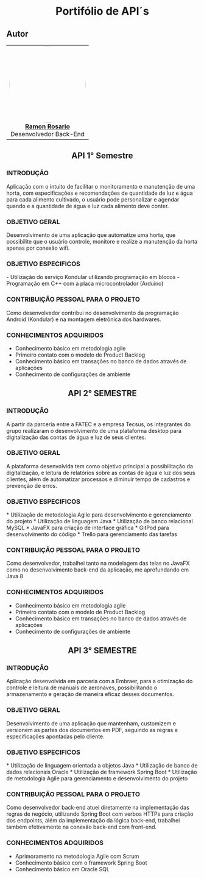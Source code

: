 <h1 align="center">Portifólio de API´s</h1>


  <h2> Autor </h2>
  <table align="center">
   <tr>
    <td align="center"><a href="https://www.linkedin.com/in/rosariorf/"><img style="border-radius: 50%;" src="https://media-exp1.licdn.com/dms/image/C5603AQH3yT2WyYhfTw/profile-displayphoto-shrink_200_200/0/1621870382930?e=1658361600&v=beta&t=EUW9MZlO8DhQ3ZXz4JUeVyAIk7h94f7WPuV6OSqJdQ0" width="200px;" alt=""/><br/><b>Ramon Rosario</b></a>
      <br/>
      Desenvolvedor Back-End 
     </td>
   </tr>
  </table>

<h2 align="center"> API 1° Semestre </h2>
<h3> INTRODUÇÃO </h3>
<p>Aplicação com o intuito de facilitar o monitoramento e manutenção de uma horta, com especificações e recomendações de quantidade de luz e água para cada alimento cultivado, o usuário pode personalizar e agendar quando e a quantidade de água e luz cada alimento deve conter.</p>

<h3> OBJETIVO GERAL </h3>
<p>Desenvolvimento de uma aplicação que automatize uma horta, que possibilite que o usuário controle, monitore e realize a manutenção da horta apenas por conexão wifi.</p>

<h3> OBJETIVO ESPECIFICOS </h3>
- Utilização do serviço Kondular utilizando programação em blocos
- Programação em C++ com a placa microcontrolador (Arduino) 

<h3> CONTRIBUIÇÃO PESSOAL PARA O PROJETO </h3>
<p>Como desenvolvedor contribui no desenvolvimento da programação Android (Kondular) e na montagem eletrônica dos hardwares.</p>

<h3> CONHECIMENTOS ADQUIRIDOS </h3> 
<ul>
  <li>Conhecimento básico em metodologia agile</li>
  <li>Primeiro contato com o modelo de Product Backlog</li> 
  <li>Conhecimento básico em transações no banco de dados através de aplicações</li> 
  <li>Conhecimento de configurações de ambiente</li>
</ul> 


<h2 align="center">API 2° SEMESTRE </h2>
<h3> INTRODUÇÃO </h3>
<p>A partir da parceria entre a FATEC e a empresa Tecsus, os integrantes do grupo realizaram o desenvolvimento de uma plataforma desktop para digitalização das contas de água e luz de seus clientes.</p>


<h3> OBJETIVO GERAL </h3>
<p>A plataforma desenvolvida tem como objetivo principal a possibilitação da digitalização, e leitura de relatórios sobre as contas de água e luz dos seus clientes, além de automatizar processos e diminuir tempo de cadastros e prevenção de erros.</p>

<h3> OBJETIVO ESPECIFICOS </h3>
* Utilização de metodologia Agile para desenvolvimento e gerenciamento do projeto
* Utilização de linguagem Java
* Utilização de banco relacional MySQL
* JavaFX para criação de interface gráfica 
* GitPod para desenvolvimento do código 
* Trello para gerenciamento das tarefas 

<h3> CONTRIBUIÇÃO PESSOAL PARA O PROJETO </h3>
<p>Como desenvolvedor, trabalhei tanto na modelagem das telas no JavaFX como no desenvolvimento back-end da aplicação, me aprofundando em Java 8</p>

<h3> CONHECIMENTOS ADQUIRIDOS </h3> 
<ul>
  <li>Conhecimento básico em metodologia agile</li>
  <li>Primeiro contato com o modelo de Product Backlog</li> 
  <li>Conhecimento básico em transações no banco de dados através de aplicações</li> 
  <li>Conhecimento de configurações de ambiente</li>
</ul>

<h2 align="center">API 3° SEMESTRE </h2>
<h3>INTRODUÇÃO</h3>
<p>Aplicação desenvolvida em parceria com a Embraer, para a otimização do controle e leitura de manuais de aeronaves, possibilitando o armazenamento e geração de maneira eficaz desses documentos.</p>

<h3> OBJETIVO GERAL </h3>
<p>Desenvolvimento de uma aplicação que mantenham, customizem e versionem as partes dos documentos em PDF, seguindo as regras e especificações apontadas pelo cliente.</p>

<h3> OBJETIVO ESPECIFICOS</h3>
* Utilização de linguagem orientada a objetos Java
* Utilização de banco de dados relacionais Oracle
* Utilização de framework Spring Boot
* Utilização de metodologia Agile para gerenciamento e desenvolvimento do projeto

<h3> CONTRIBUIÇÃO PESSOAL PARA O PROJETO </h3>
<p>Como desenvolvedor back-end atuei diretamente na implementação das regras de negócio, utilizando Spring Boot com verbos HTTPs para criação dos endpoints, além da implementação da lógica back-end, trabalhei também efetivamente na conexão back-end com front-end.</p>

<h3> CONHECIMENTOS ADQUIRIDOS</h3>
<ul>  
  <li>Aprimoramento na metodologia Agile com Scrum</li>
  <li>Conhecimento básico com o framework Spring Boot</li>
  <li>Conhecimento básico em Oracle SQL</li>
</ul>

